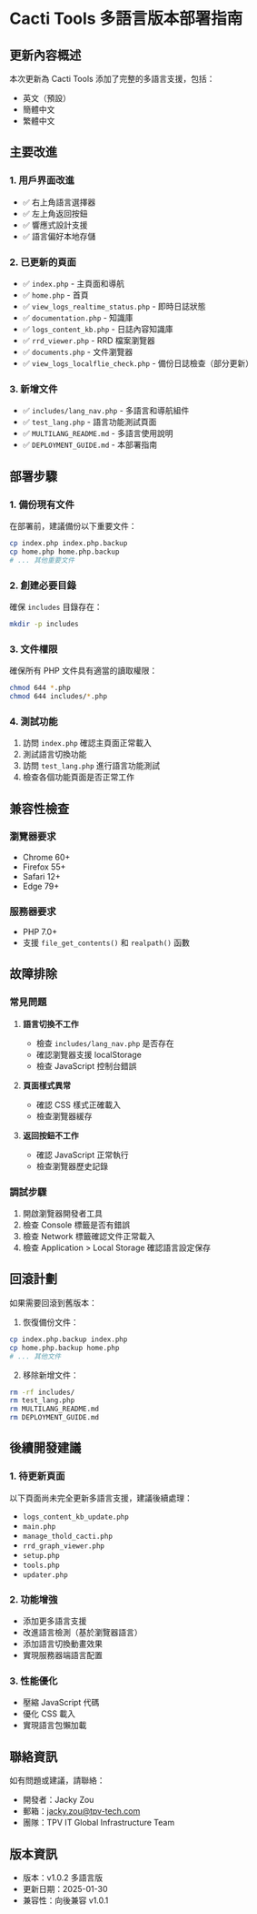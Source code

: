 # Cacti Tools 多語言版本部署指南

## 更新內容概述

本次更新為 Cacti Tools 添加了完整的多語言支援，包括：
- 英文（預設）
- 簡體中文
- 繁體中文

## 主要改進

### 1. 用戶界面改進
- ✅ 右上角語言選擇器
- ✅ 左上角返回按鈕
- ✅ 響應式設計支援
- ✅ 語言偏好本地存儲

### 2. 已更新的頁面
- ✅ `index.php` - 主頁面和導航
- ✅ `home.php` - 首頁
- ✅ `view_logs_realtime_status.php` - 即時日誌狀態
- ✅ `documentation.php` - 知識庫
- ✅ `logs_content_kb.php` - 日誌內容知識庫
- ✅ `rrd_viewer.php` - RRD 檔案瀏覽器
- ✅ `documents.php` - 文件瀏覽器
- ✅ `view_logs_localflie_check.php` - 備份日誌檢查（部分更新）

### 3. 新增文件
- ✅ `includes/lang_nav.php` - 多語言和導航組件
- ✅ `test_lang.php` - 語言功能測試頁面
- ✅ `MULTILANG_README.md` - 多語言使用說明
- ✅ `DEPLOYMENT_GUIDE.md` - 本部署指南

## 部署步驟

### 1. 備份現有文件
在部署前，建議備份以下重要文件：
```bash
cp index.php index.php.backup
cp home.php home.php.backup
# ... 其他重要文件
```

### 2. 創建必要目錄
確保 `includes` 目錄存在：
```bash
mkdir -p includes
```

### 3. 文件權限
確保所有 PHP 文件具有適當的讀取權限：
```bash
chmod 644 *.php
chmod 644 includes/*.php
```

### 4. 測試功能
1. 訪問 `index.php` 確認主頁面正常載入
2. 測試語言切換功能
3. 訪問 `test_lang.php` 進行語言功能測試
4. 檢查各個功能頁面是否正常工作

## 兼容性檢查

### 瀏覽器要求
- Chrome 60+
- Firefox 55+
- Safari 12+
- Edge 79+

### 服務器要求
- PHP 7.0+
- 支援 `file_get_contents()` 和 `realpath()` 函數

## 故障排除

### 常見問題

1. **語言切換不工作**
   - 檢查 `includes/lang_nav.php` 是否存在
   - 確認瀏覽器支援 localStorage
   - 檢查 JavaScript 控制台錯誤

2. **頁面樣式異常**
   - 確認 CSS 樣式正確載入
   - 檢查瀏覽器緩存

3. **返回按鈕不工作**
   - 確認 JavaScript 正常執行
   - 檢查瀏覽器歷史記錄

### 調試步驟

1. 開啟瀏覽器開發者工具
2. 檢查 Console 標籤是否有錯誤
3. 檢查 Network 標籤確認文件正常載入
4. 檢查 Application > Local Storage 確認語言設定保存

## 回滾計劃

如果需要回滾到舊版本：

1. 恢復備份文件：
```bash
cp index.php.backup index.php
cp home.php.backup home.php
# ... 其他文件
```

2. 移除新增文件：
```bash
rm -rf includes/
rm test_lang.php
rm MULTILANG_README.md
rm DEPLOYMENT_GUIDE.md
```

## 後續開發建議

### 1. 待更新頁面
以下頁面尚未完全更新多語言支援，建議後續處理：
- `logs_content_kb_update.php`
- `main.php`
- `manage_thold_cacti.php`
- `rrd_graph_viewer.php`
- `setup.php`
- `tools.php`
- `updater.php`

### 2. 功能增強
- 添加更多語言支援
- 改進語言檢測（基於瀏覽器語言）
- 添加語言切換動畫效果
- 實現服務器端語言配置

### 3. 性能優化
- 壓縮 JavaScript 代碼
- 優化 CSS 載入
- 實現語言包懶加載

## 聯絡資訊

如有問題或建議，請聯絡：
- 開發者：Jacky Zou
- 郵箱：jacky.zou@tpv-tech.com
- 團隊：TPV IT Global Infrastructure Team

## 版本資訊

- 版本：v1.0.2 多語言版
- 更新日期：2025-01-30
- 兼容性：向後兼容 v1.0.1
